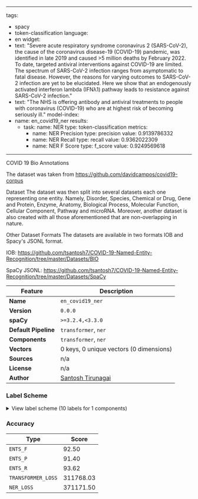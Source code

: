 
---
tags:
- spacy
- token-classification
language:
- en
widget:
- text: "Severe acute respiratory syndrome coronavirus 2 (SARS-CoV-2), the cause of the coronavirus disease-19 (COVID-19) pandemic, was identified in late 2019 and caused >5 million deaths by February 2022. To date, targeted antiviral interventions against COVID-19 are limited. The spectrum of SARS-CoV-2 infection ranges from asymptomatic to fatal disease. However, the reasons for varying outcomes to SARS-CoV-2 infection are yet to be elucidated. Here we show that an endogenously activated interferon lambda (IFNλ1) pathway leads to resistance against SARS-CoV-2 infection."
- text: "The NHS is offering antibody and antiviral treatments to people with coronavirus (COVID-19) who are at highest risk of becoming seriously ill."
model-index:
- name: en_covid19_ner
  results:
  - task:
      name: NER
      type: token-classification
    metrics:
    - name: NER Precision
      type: precision
      value: 0.9139786332
    - name: NER Recall
      type: recall
      value: 0.9362022309
    - name: NER F Score
      type: f_score
      value: 0.9249569618
---
COVID 19 Bio Annotations

The dataset was taken from https://github.com/davidcampos/covid19-corpus

Dataset
The dataset was then split into several datasets each one representing one entity. Namely, Disorder, Species, Chemical or Drug, Gene and Protein, Enzyme, Anatomy, Biological Process, Molecular Function, Cellular Component, Pathway and microRNA. Moreover, another dataset is also created with all those aforementioned that are non-overlapping in nature.

Other Dataset Formats
The datasets are available in two formats IOB and Spacy's JSONL format.

IOB: https://github.com/tsantosh7/COVID-19-Named-Entity-Recognition/tree/master/Datasets/BIO

SpaCy JSONL: https://github.com/tsantosh7/COVID-19-Named-Entity-Recognition/tree/master/Datasets/SpaCy


| Feature | Description |
| --- | --- |
| **Name** | `en_covid19_ner` |
| **Version** | `0.0.0` |
| **spaCy** | `>=3.2.4,<3.3.0` |
| **Default Pipeline** | `transformer`, `ner` |
| **Components** | `transformer`, `ner` |
| **Vectors** | 0 keys, 0 unique vectors (0 dimensions) |
| **Sources** | n/a |
| **License** | n/a |
| **Author** | [Santosh Tirunagai]() |

### Label Scheme

<details>

<summary>View label scheme (10 labels for 1 components)</summary>

| Component | Labels |
| --- | --- |
| **`ner`** | `ANAT`, `CHED`, `COMP`, `DISO`, `ENZY`, `FUNC`, `PATH`, `PRGE`, `PROC`, `SPEC` |

</details>

### Accuracy

| Type | Score |
| --- | --- |
| `ENTS_F` | 92.50 |
| `ENTS_P` | 91.40 |
| `ENTS_R` | 93.62 |
| `TRANSFORMER_LOSS` | 311768.03 |
| `NER_LOSS` | 371171.50 |